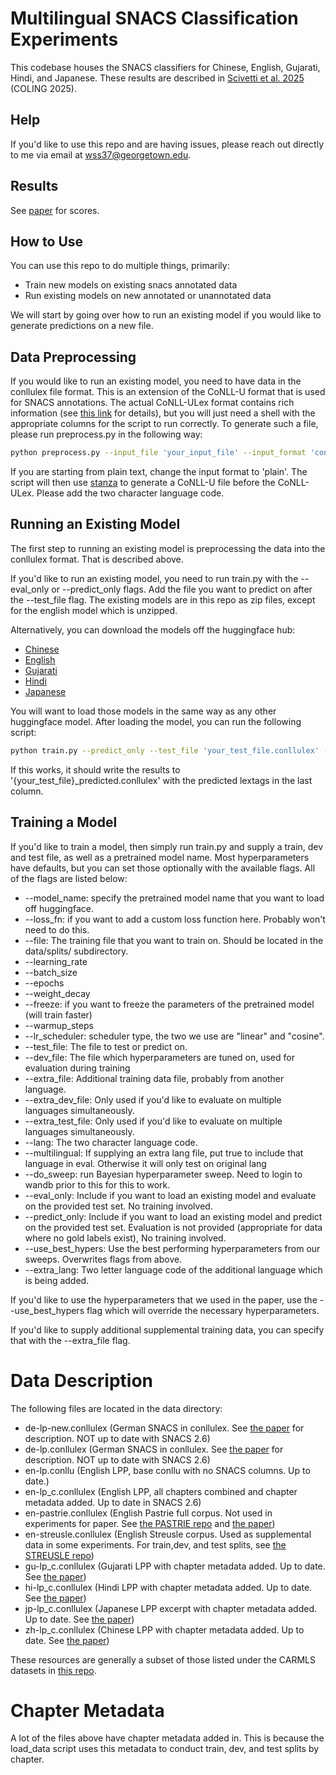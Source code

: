 # Multilingual SNACS Classification Experiments

This codebase houses the SNACS classifiers for Chinese, English, Gujarati, Hindi, and Japanese. These results are described in [Scivetti et al. 2025](https://aclanthology.org/2025.coling-main.247/) (COLING 2025).

## Help

If you'd like to use this repo and are having issues, please reach out directly to me via email at wss37@georgetown.edu.

## Results

See [paper](https://aclanthology.org/2025.coling-main.247/) for scores.

## How to Use

You can use this repo to do multiple things, primarily:
 - Train new models on existing snacs annotated data
 - Run existing models on new annotated or unannotated data

We will start by going over how to run an existing model if you would like to generate predictions on a new file.

## Data Preprocessing

If you would like to run an existing model, you need to have data in the conllulex file format. This is an extension of the CoNLL-U format that is used for SNACS annotations. The actual CoNLL-ULex format contains
rich information (see [this link](https://github.com/nert-nlp/streusle/blob/master/CONLLULEX.md) for details), but you will just need a shell with the appropriate columns for the script to run correctly. 
To generate such a file, please run preprocess.py in the following way:

```bash
python preprocess.py --input_file 'your_input_file' --input_format 'conllu' --lang en
```

If you are starting from plain text, change the input format to 'plain'. The script will then use [stanza](https://stanfordnlp.github.io/stanza/) to generate a CoNLL-U file before the CoNLL-ULex. 
Please add the two character language code. 


## Running an Existing Model

The first step to running an existing model is preprocessing the data into the conllulex format. That is described above. 

If you'd like to run an existing model, you need to run train.py with the --eval_only or --predict_only flags. Add the file you want to predict on after the --test_file flag. The existing models are in this repo as zip files, except for the english model which is unzipped. 

Alternatively, you can download the models off the huggingface hub:

- [Chinese](https://huggingface.co/WesScivetti/SNACS_Chinese)
- [English](https://huggingface.co/WesScivetti/SNACS_English)
- [Gujarati](https://huggingface.co/WesScivetti/SNACS_Gujarati)
- [Hindi](https://huggingface.co/WesScivetti/SNACS_Hindi)
- [Japanese](https://huggingface.co/WesScivetti/SNACS_Japanese)

You will want to load those models in the same way as any other huggingface model. After loading the model, you can run the following script:

```bash
python train.py --predict_only --test_file 'your_test_file.conllulex' --lang en
```

If this works, it should write the results to '{your_test_file}_predicted.conllulex' with the predicted lextags in the last column. 

## 

## Training a Model

If you'd like to train a model, then simply run train.py and supply a train, dev and test file, as well as a pretrained model name. Most hyperparameters have defaults, but you can set those optionally with the available flags. All of the flags are listed below:
 - --model_name: specify the pretrained model name that you want to load off huggingface.
 - --loss_fn: if you want to add a custom loss function here. Probably won't need to do this.
 - --file: The training file that you want to train on. Should be located in the data/splits/ subdirectory.
 - --learning_rate
 - --batch_size
 - --epochs
 - --weight_decay
 - --freeze: if you want to freeze the parameters of the pretrained model (will train faster)
 - --warmup_steps
 - --lr_scheduler: scheduler type, the two we use are "linear" and "cosine".
 - --test_file: The file to test or predict on. 
 - --dev_file: The file which hyperparameters are tuned on, used for evaluation during training
 - --extra_file: Additional training data file, probably from another language.
 - --extra_dev_file: Only used if you'd like to evaluate on multiple languages simultaneously.
 - --extra_test_file: Only used if you'd like to evaluate on multiple languages simultaneously.
 - --lang: The two character language code.
 - --multilingual: If supplying an extra lang file, put true to include that language in eval. Otherwise it will only test on original lang
 - --do_sweep: run Bayesian hyperparameter sweep. Need to login to wandb prior to this for this to work.
 - --eval_only: Include if you want to load an existing model and evaluate on the provided test set. No training involved.
 - --predict_only: Include if you want to load an existing model and predict on the provided test set. Evaluation is not provided (appropriate for data where no gold labels exist), No training involved.
 - --use_best_hypers: Use the best performing hyperparameters from our sweeps. Overwrites flags from above.
 - --extra_lang: Two letter language code of the additional language which is being added. 
 
If you'd like to use the hyperparameters that we used in the paper, use the --use_best_hypers flag which will override the necessary hyperparameters. 

If you'd like to supply additional supplemental training data, you can specify that with the --extra_file flag.


# Data Description

The following files are located in the data directory:
- de-lp-new.conllulex (German SNACS in conllulex. See [the paper](https://link.springer.com/article/10.1007/s13218-021-00712-y) for description. NOT up to date with SNACS 2.6)
- de-lp.conllulex (German SNACS in conllulex. See [the paper](https://link.springer.com/article/10.1007/s13218-021-00712-y) for description. NOT up to date with SNACS 2.6)
- en-lp.conllu (English LPP, base conllu with no SNACS columns. Up to date.)
- en-lp_c.conllulex (English LPP, all chapters combined and chapter metadata added. Up to date in SNACS 2.6)
- en-pastrie.conllulex (English Pastrie full corpus. Not used in experiments for paper. See [the PASTRIE repo](https://github.com/nert-nlp/pastrie) and [the paper](https://aclanthology.org/2020.law-1.10/))
- en-streusle.conllulex (English Streusle corpus. Used as supplemental data in some experiments. For train,dev, and test splits, see [the STREUSLE repo](https://github.com/nert-nlp/streusle/))
- gu-lp_c.conllulex (Gujarati LPP with chapter metadata added. Up to date. See [the paper](https://aclanthology.org/2023.findings-acl.696/))
- hi-lp_c.conllulex (Hindi LPP with chapter metadata added. Up to date. See [the paper](https://aclanthology.org/2022.lrec-1.612/))
- jp-lp_c.conllulex (Japanese LPP excerpt with chapter metadata added. Up to date. See [the paper](https://aclanthology.org/2024.lrec-main.839/))
- zh-lp_c.conllulex (Chinese LPP with chapter metadata added. Up to date. See [the paper](https://aclanthology.org/2020.lrec-1.733/))

These resources are generally a subset of those listed under the CARMLS datasets in [this repo](https://github.com/carmls/datasets).

# Chapter Metadata
A lot of the files above have chapter metadata added in. This is because the load_data script uses this metadata to conduct train, dev, and test splits by chapter. 





